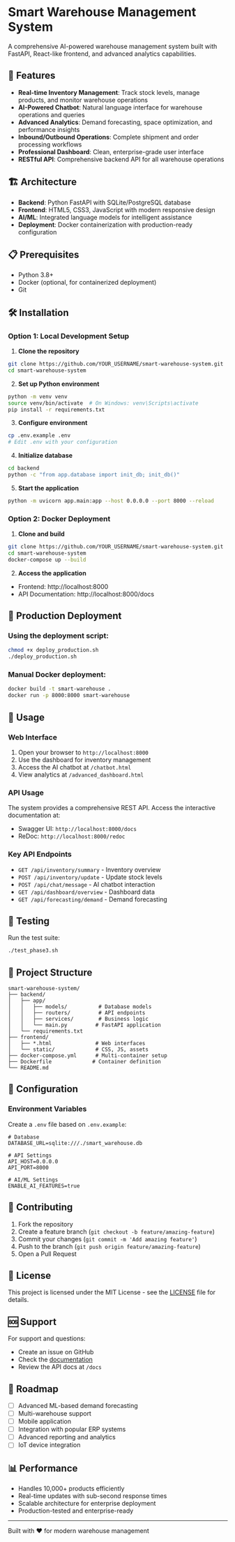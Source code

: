 # Smart Warehouse Management System

A comprehensive AI-powered warehouse management system built with FastAPI, React-like frontend, and advanced analytics capabilities.

## 🚀 Features

- **Real-time Inventory Management**: Track stock levels, manage products, and monitor warehouse operations
- **AI-Powered Chatbot**: Natural language interface for warehouse operations and queries
- **Advanced Analytics**: Demand forecasting, space optimization, and performance insights
- **Inbound/Outbound Operations**: Complete shipment and order processing workflows
- **Professional Dashboard**: Clean, enterprise-grade user interface
- **RESTful API**: Comprehensive backend API for all warehouse operations

## 🏗️ Architecture

- **Backend**: Python FastAPI with SQLite/PostgreSQL database
- **Frontend**: HTML5, CSS3, JavaScript with modern responsive design
- **AI/ML**: Integrated language models for intelligent assistance
- **Deployment**: Docker containerization with production-ready configuration

## 📋 Prerequisites

- Python 3.8+
- Docker (optional, for containerized deployment)
- Git

## 🛠️ Installation

### Option 1: Local Development Setup

1. **Clone the repository**
```bash
git clone https://github.com/YOUR_USERNAME/smart-warehouse-system.git
cd smart-warehouse-system
```

2. **Set up Python environment**
```bash
python -m venv venv
source venv/bin/activate  # On Windows: venv\Scripts\activate
pip install -r requirements.txt
```

3. **Configure environment**
```bash
cp .env.example .env
# Edit .env with your configuration
```

4. **Initialize database**
```bash
cd backend
python -c "from app.database import init_db; init_db()"
```

5. **Start the application**
```bash
python -m uvicorn app.main:app --host 0.0.0.0 --port 8000 --reload
```

### Option 2: Docker Deployment

1. **Clone and build**
```bash
git clone https://github.com/YOUR_USERNAME/smart-warehouse-system.git
cd smart-warehouse-system
docker-compose up --build
```

2. **Access the application**
- Frontend: http://localhost:8000
- API Documentation: http://localhost:8000/docs

## 🚀 Production Deployment

### Using the deployment script:
```bash
chmod +x deploy_production.sh
./deploy_production.sh
```

### Manual Docker deployment:
```bash
docker build -t smart-warehouse .
docker run -p 8000:8000 smart-warehouse
```

## 📱 Usage

### Web Interface
1. Open your browser to `http://localhost:8000`
2. Use the dashboard for inventory management
3. Access the AI chatbot at `/chatbot.html`
4. View analytics at `/advanced_dashboard.html`

### API Usage
The system provides a comprehensive REST API. Access the interactive documentation at:
- Swagger UI: `http://localhost:8000/docs`
- ReDoc: `http://localhost:8000/redoc`

### Key API Endpoints
- `GET /api/inventory/summary` - Inventory overview
- `POST /api/inventory/update` - Update stock levels
- `POST /api/chat/message` - AI chatbot interaction
- `GET /api/dashboard/overview` - Dashboard data
- `GET /api/forecasting/demand` - Demand forecasting

## 🧪 Testing

Run the test suite:
```bash
./test_phase3.sh
```

## 📁 Project Structure

```
smart-warehouse-system/
├── backend/
│   ├── app/
│   │   ├── models/          # Database models
│   │   ├── routers/         # API endpoints
│   │   ├── services/        # Business logic
│   │   └── main.py         # FastAPI application
│   └── requirements.txt
├── frontend/
│   ├── *.html              # Web interfaces
│   └── static/             # CSS, JS, assets
├── docker-compose.yml      # Multi-container setup
├── Dockerfile             # Container definition
└── README.md
```

## 🔧 Configuration

### Environment Variables
Create a `.env` file based on `.env.example`:

```env
# Database
DATABASE_URL=sqlite:///./smart_warehouse.db

# API Settings
API_HOST=0.0.0.0
API_PORT=8000

# AI/ML Settings
ENABLE_AI_FEATURES=true
```

## 🤝 Contributing

1. Fork the repository
2. Create a feature branch (`git checkout -b feature/amazing-feature`)
3. Commit your changes (`git commit -m 'Add amazing feature'`)
4. Push to the branch (`git push origin feature/amazing-feature`)
5. Open a Pull Request

## 📄 License

This project is licensed under the MIT License - see the [LICENSE](LICENSE) file for details.

## 🆘 Support

For support and questions:
- Create an issue on GitHub
- Check the [documentation](docs/)
- Review the API docs at `/docs`

## 🔮 Roadmap

- [ ] Advanced ML-based demand forecasting
- [ ] Multi-warehouse support
- [ ] Mobile application
- [ ] Integration with popular ERP systems
- [ ] Advanced reporting and analytics
- [ ] IoT device integration

## 📊 Performance

- Handles 10,000+ products efficiently
- Real-time updates with sub-second response times
- Scalable architecture for enterprise deployment
- Production-tested and enterprise-ready

---

Built with ❤️ for modern warehouse management
